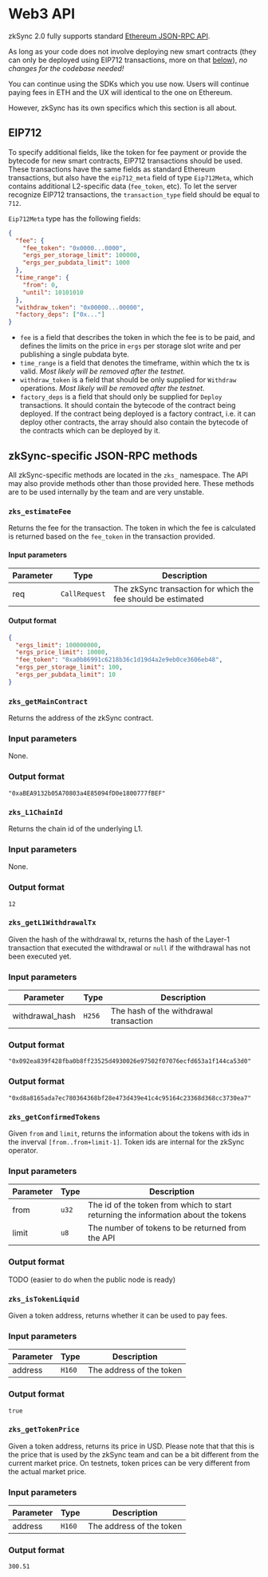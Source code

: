 # Web3 API

zkSync 2.0 fully supports standard [Ethereum JSON-RPC API](https://eth.wiki/json-rpc/API).

As long as your code does not involve deploying new smart contracts (they can only be deployed using EIP712 transactions, more on that [below](#eip712)), _no changes for the codebase needed!_

You can continue using the SDKs which you use now. Users will continue paying fees in ETH and the UX will identical to the one on Ethereum.

However, zkSync has its own specifics which this section is all about.

## EIP712

To specify additional fields, like the token for fee payment or provide the bytecode for new smart contracts, EIP712 transactions should be used. These transactions have the same fields as standard Ethereum transactions, but also have the `eip712_meta` field of type `Eip712Meta`, which contains additional L2-specific data (`fee_token`, etc). To let the server recognize EIP712 transactions, the `transaction_type` field should be equal to `712`.

`Eip712Meta` type has the following fields:

```json
{
  "fee": {
    "fee_token": "0x0000...0000",
    "ergs_per_storage_limit": 100000,
    "ergs_per_pubdata_limit": 1000
  },
  "time_range": {
    "from": 0,
    "until": 10101010
  },
  "withdraw_token": "0x00000...00000",
  "factory_deps": ["0x..."]
}
```

- `fee` is a field that describes the token in which the fee is to be paid, and defines the limits on the price in `ergs` per storage slot write and per publishing a single pubdata byte.
- `time_range` is a field that denotes the timeframe, within which the tx is valid. _Most likely will be removed after the testnet._
- `withdraw_token` is a field that should be only supplied for `Withdraw` operations. _Most likely will be removed after the testnet._
- `factory_deps` is a field that should only be supplied for `Deploy` transactions. It should contain the bytecode of the contract being deployed. If the contract being deployed is a factory contract, i.e. it can deploy other contracts, the array should also contain the bytecode of the contracts which can be deployed by it.

<!-- TODO: add example -->

## zkSync-specific JSON-RPC methods

All zkSync-specific methods are located in the `zks_` namespace. The API may also provide methods other than those provided here. These methods are to be used internally by the team and are very unstable.

### `zks_estimateFee`

Returns the fee for the transaction. The token in which the fee is calculated is returned based on the `fee_token` in the transaction provided.

#### Input parameters

| Parameter | Type          | Description                                                  |
| --------- | ------------- | ------------------------------------------------------------ |
| req       | `CallRequest` | The zkSync transaction for which the fee should be estimated |

#### Output format

```json
{
  "ergs_limit": 100000000,
  "ergs_price_limit": 10000,
  "fee_token": "0xa0b86991c6218b36c1d19d4a2e9eb0ce3606eb48",
  "ergs_per_storage_limit": 100,
  "ergs_per_pubdata_limit": 10
}
```

### `zks_getMainContract`

Returns the address of the zkSync contract.

### Input parameters

None.

### Output format

`"0xaBEA9132b05A70803a4E85094fD0e1800777fBEF"`

### `zks_L1ChainId`

Returns the chain id of the underlying L1.

### Input parameters

None.

### Output format

`12`

### `zks_getL1WithdrawalTx`

Given the hash of the withdrawal tx, returns the hash of the Layer-1 transaction that executed the withdrawal or `null` if the withdrawal has not been executed yet.

### Input parameters

| Parameter       | Type   | Description                            |
| --------------- | ------ | -------------------------------------- |
| withdrawal_hash | `H256` | The hash of the withdrawal transaction |

### Output format

`"0x092ea839f428fba0b8ff23525d4930026e97502f07076ecfd653a1f144ca53d0"`

### Output format

`"0xd8a8165ada7ec780364368bf28e473d439e41c4c95164c23368d368cc3730ea7"`

### `zks_getConfirmedTokens`

Given `from` and `limit`, returns the information about the tokens with ids in the inverval `[from..from+limit-1]`. Token ids are internal for the zkSync operator.

### Input parameters

| Parameter | Type  | Description                                                                        |
| --------- | ----- | ---------------------------------------------------------------------------------- |
| from      | `u32` | The id of the token from which to start returning the information about the tokens |
| limit     | `u8`  | The number of tokens to be returned from the API                                   |

### Output format

TODO (easier to do when the public node is ready)

### `zks_isTokenLiquid`

Given a token address, returns whether it can be used to pay fees.

### Input parameters

| Parameter | Type   | Description              |
| --------- | ------ | ------------------------ |
| address   | `H160` | The address of the token |

### Output format

`true`

### `zks_getTokenPrice`

Given a token address, returns its price in USD. Please note that that this is the price that is used by the zkSync team and can be a bit different from the current market price. On testnets, token prices can be very different from the actual market price.

### Input parameters

| Parameter | Type   | Description              |
| --------- | ------ | ------------------------ |
| address   | `H160` | The address of the token |

### Output format

`300.51`

<!--

#[rpc(name = "zks_getConfirmedTokens", returns = "Vec<Token>")]
fn get_confirmed_tokens(&self, from: u32, limit: u8) -> BoxFutureResult<Vec<Token>>;

#[rpc(name = "zks_isTokenLiquid", returns = "bool")]
fn is_token_liquid(&self, token_address: Address) -> BoxFutureResult<bool>;

#[rpc(name = "zks_getTokenPrice", returns = "BigDecimal")]
fn get_token_price(&self, token_address: Address) -> BoxFutureResult<BigDecimal>;

#[rpc(name = "zks_setContractDebugInfo", returns = "bool")]
fn set_contract_debug_info(
    &self,
    contract_address: Address,
    info: ContractSourceDebugInfo,
) -> BoxFutureResult<bool>;

#[rpc(name = "zks_getContractDebugInfo", returns = "ContractSourceDebugInfo")]
fn get_contract_debug_info(
    &self,
    contract_address: Address,
) -> BoxFutureResult<Option<ContractSourceDebugInfo>>;

#[rpc(name = "zks_getTransactionTrace", returns = "Option<VmDebugTrace>")]
fn get_transaction_trace(&self, hash: H256) -> BoxFutureResult<Option<VmDebugTrace>>;





Documented:
#[rpc(name = "zks_estimateFee", returns = "Fee")]
fn estimate_fee(&self, req: CallRequest) -> BoxFutureResult<Fee>;

#[rpc(name = "zks_getMainContract", returns = "Address")]
fn get_main_contract(&self) -> BoxFutureResult<Address>;

#[rpc(name = "zks_L1ChainId", returns = "U64")]
fn l1_chain_id(&self) -> Result<U64>;

#[rpc(name = "zks_getL1WithdrawalTx", returns = "Option<H256>")]
fn get_eth_withdrawal_tx(&self, withdrawal_hash: H256) -> BoxFutureResult<Option<H256>>;



Don't want to document (at least for now):

### `zks_getAccountTransactions`

### Input parameters

| Parameter | Type      | Description                                           |
| --------- | --------- | ----------------------------------------------------- |
| address   | `Address` | The address of the account                            |
| before    | `u32`     | The offset from which to start returning transactions |
| limit     | `u8`      | The maximum number of transactions to be returned     |





-->
